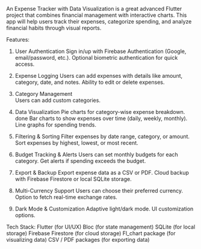 An Expense Tracker with Data Visualization is a great advanced Flutter project that combines financial management with interactive charts. This app will help users track their expenses, categorize spending, and analyze financial habits through visual reports.

Features:

1. User Authentication
   Sign in/up with Firebase Authentication (Google, email/password, etc.).
   Optional biometric authentication for quick access.

2. Expense Logging
   Users can add expenses with details like amount, category, date, and notes.
   Ability to edit or delete expenses.

3. Category Management   
   Users can add custom categories.

4. Data Visualization
   Pie charts for category-wise expense breakdown. done
   Bar charts to show expenses over time (daily, weekly, monthly).
   Line graphs for spending trends.   

5. Filtering & Sorting
   Filter expenses by date range, category, or amount.
   Sort expenses by highest, lowest, or most recent.

6. Budget Tracking & Alerts
   Users can set monthly budgets for each category.
   Get alerts if spending exceeds the budget.

7. Export & Backup
   Export expense data as a CSV or PDF.
   Cloud backup with Firebase Firestore or local SQLite storage.

8. Multi-Currency Support
   Users can choose their preferred currency.
   Option to fetch real-time exchange rates.

9. Dark Mode & Customization
   Adaptive light/dark mode.
   UI customization options.

Tech Stack:
Flutter (for UI/UX)
Bloc (for state management)
SQLite (for local storage)
Firebase Firestore (for cloud storage)
Fl_chart package (for visualizing data)
CSV / PDF packages (for exporting data)
